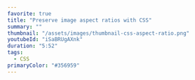 ```yaml
---
favorite: true
title: "Preserve image aspect ratios with CSS"
summary: ""
thumbnail: "/assets/images/thumbnail-css-aspect-ratio.png"
youtubeId: "iSaBRUgAXnk"
duration: "5:52"
tags:
  - CSS
primaryColor: "#356959"
---
```

